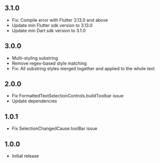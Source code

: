 ## 3.1.0

* Fix: Compile error with Flutter 3.13.0 and above
* Update min Flutter sdk version to 3.13.0
* Update min Dart sdk version to 3.1.0

## 3.0.0

* Multi-styling substring
* Remove regex-based style matching
* Fix: All substring styles merged together and applied to the whole text

## 2.0.0

* Fix FormattedTextSelectionControls.buildToolbar issue
* Update dependencies

## 1.0.1

* Fix SelectionChangedCause.toolBar issue

## 1.0.0

* Initial release
